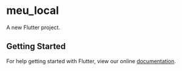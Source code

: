 # meu_local

A new Flutter project.

## Getting Started

For help getting started with Flutter, view our online
[documentation](https://flutter.io/).
